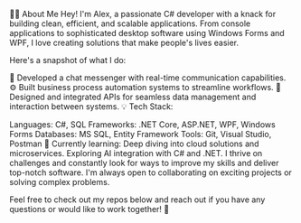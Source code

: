 👨‍💻 About Me
Hey! I'm Alex, a passionate C# developer with a knack for building clean, efficient, and scalable applications. From console applications to sophisticated desktop software using Windows Forms and WPF, I love creating solutions that make people's lives easier.

Here's a snapshot of what I do:

💬 Developed a chat messenger with real-time communication capabilities.
⚙️ Built business process automation systems to streamline workflows.
🔌 Designed and integrated APIs for seamless data management and interaction between systems.
💡 Tech Stack:

Languages: C#, SQL
Frameworks: .NET Core, ASP.NET, WPF, Windows Forms
Databases: MS SQL, Entity Framework
Tools: Git, Visual Studio, Postman
🌱 Currently learning:
Deep diving into cloud solutions and microservices.
Exploring AI integration with C# and .NET.
I thrive on challenges and constantly look for ways to improve my skills and deliver top-notch software. I'm always open to collaborating on exciting projects or solving complex problems.

Feel free to check out my repos below and reach out if you have any questions or would like to work together! 🚀
